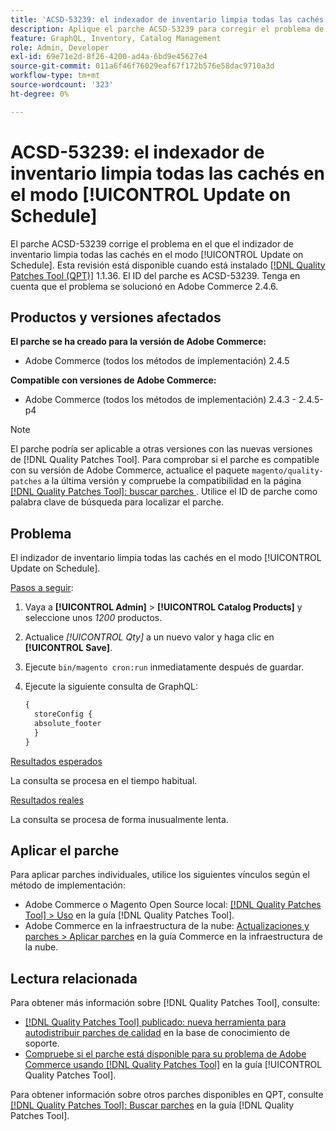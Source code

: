 ```yaml
---
title: 'ACSD-53239: el indexador de inventario limpia todas las cachés'
description: Aplique el parche ACSD-53239 para corregir el problema de Adobe Commerce donde el indexador de inventario limpia todas las cachés en el modo [!UICONTROL Update on Schedule].
feature: GraphQL, Inventory, Catalog Management
role: Admin, Developer
exl-id: 69e71e2d-8f26-4200-ad4a-6bd9e45627e4
source-git-commit: 011a6f46f76029eaf67f172b576e58dac9710a3d
workflow-type: tm+mt
source-wordcount: '323'
ht-degree: 0%

---
```


# ACSD-53239: el indexador de inventario limpia todas las cachés en el modo [!UICONTROL Update on Schedule]

El parche ACSD-53239 corrige el problema en el que el indizador de inventario limpia todas las cachés en el modo [!UICONTROL Update on Schedule]. Esta revisión está disponible cuando está instalado [[!DNL Quality Patches Tool (QPT)]](https://experienceleague.adobe.com/en/docs/commerce-operations/tools/quality-patches-tool/quality-patches-tool-to-self-serve-quality-patches) 1.1.36. El ID del parche es ACSD-53239. Tenga en cuenta que el problema se solucionó en Adobe Commerce 2.4.6.

## Productos y versiones afectados

**El parche se ha creado para la versión de Adobe Commerce:**

* Adobe Commerce (todos los métodos de implementación) 2.4.5

**Compatible con versiones de Adobe Commerce:**

* Adobe Commerce (todos los métodos de implementación) 2.4.3 - 2.4.5-p4

>[!NOTE]
>
>El parche podría ser aplicable a otras versiones con las nuevas versiones de [!DNL Quality Patches Tool]. Para comprobar si el parche es compatible con su versión de Adobe Commerce, actualice el paquete `magento/quality-patches` a la última versión y compruebe la compatibilidad en la página [[!DNL Quality Patches Tool]: buscar parches ](https://experienceleague.adobe.com/tools/commerce-quality-patches/index.html). Utilice el ID de parche como palabra clave de búsqueda para localizar el parche.

## Problema

El indizador de inventario limpia todas las cachés en el modo [!UICONTROL Update on Schedule].

<u>Pasos a seguir</u>:

1. Vaya a **[!UICONTROL Admin]** > **[!UICONTROL Catalog Products]** y seleccione unos *1200* productos.
2. Actualice *[!UICONTROL Qty]* a un nuevo valor y haga clic en **[!UICONTROL Save]**.
3. Ejecute `bin/magento cron:run` inmediatamente después de guardar.
4. Ejecute la siguiente consulta de GraphQL:

   ```GraphQL
   {
     storeConfig {
     absolute_footer
     }
   }
   ```

<u>Resultados esperados</u>

La consulta se procesa en el tiempo habitual.

<u>Resultados reales</u>

La consulta se procesa de forma inusualmente lenta.

## Aplicar el parche

Para aplicar parches individuales, utilice los siguientes vínculos según el método de implementación:

* Adobe Commerce o Magento Open Source local: [[!DNL Quality Patches Tool] > Uso](/help/tools/quality-patches-tool/usage.md) en la guía [!DNL Quality Patches Tool].
* Adobe Commerce en la infraestructura de la nube: [Actualizaciones y parches > Aplicar parches](https://experienceleague.adobe.com/docs/commerce-cloud-service/user-guide/develop/upgrade/apply-patches.html) en la guía Commerce en la infraestructura de la nube.

## Lectura relacionada

Para obtener más información sobre [!DNL Quality Patches Tool], consulte:

* [[!DNL Quality Patches Tool] publicado: nueva herramienta para autodistribuir parches de calidad](https://experienceleague.adobe.com/en/docs/commerce-operations/tools/quality-patches-tool/quality-patches-tool-to-self-serve-quality-patches) en la base de conocimiento de soporte.
* [Compruebe si el parche está disponible para su problema de Adobe Commerce usando [!DNL Quality Patches Tool]](/help/tools/quality-patches-tool/patches-available-in-qpt/check-patch-for-magento-issue-with-magento-quality-patches.md) en la guía [!UICONTROL Quality Patches Tool].


Para obtener información sobre otros parches disponibles en QPT, consulte [[!DNL Quality Patches Tool]: Buscar parches](https://experienceleague.adobe.com/tools/commerce-quality-patches/index.html) en la guía [!DNL Quality Patches Tool].
